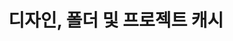 ---
layout: default
title: 디자인, 폴더 및 프로젝트 캐시
nav_order: 14
permalink: /docs/assemblies/designs/cache_design_folders_and_projects
parent: 디자인
grand_parent: 조립품
---